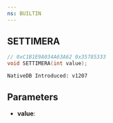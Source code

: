 ```yaml
---
ns: BUILTIN
---
```

## SETTIMERA

```c
// 0xC1B1E9A034A63A62 0x35785333
void SETTIMERA(int value);
```

```
NativeDB Introduced: v1207
```

## Parameters
* **value**:
